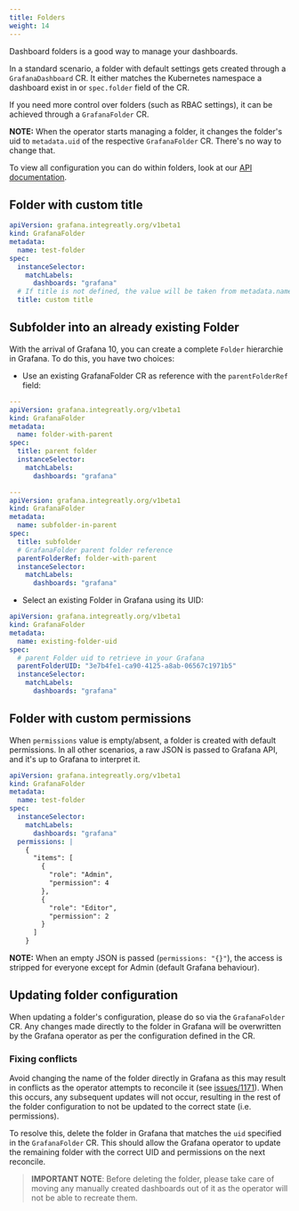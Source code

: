 ```yaml
---
title: Folders
weight: 14
---
```


Dashboard folders is a good way to manage your dashboards.

In a standard scenario, a folder with default settings gets created through a `GrafanaDashboard` CR. It either matches the Kubernetes namespace a dashboard exist in or `spec.folder` field of the CR.

If you need more control over folders (such as RBAC settings), it can be achieved through a `GrafanaFolder` CR.

**NOTE:** When the operator starts managing a folder, it changes the folder's uid to `metadata.uid` of the respective `GrafanaFolder` CR. There's no way to change that.

To view all configuration you can do within folders, look at our [API documentation](../api/#grafanafolderspec).

## Folder with custom title

```yaml
apiVersion: grafana.integreatly.org/v1beta1
kind: GrafanaFolder
metadata:
  name: test-folder
spec:
  instanceSelector:
    matchLabels:
      dashboards: "grafana"
  # If title is not defined, the value will be taken from metadata.name
  title: custom title
```

## Subfolder into an already existing Folder

With the arrival of Grafana 10, you can create a complete `Folder` hierarchie in Grafana. To do this, you have two choices:

* Use an existing GrafanaFolder CR as reference with the `parentFolderRef` field:

```yaml
---
apiVersion: grafana.integreatly.org/v1beta1
kind: GrafanaFolder
metadata:
  name: folder-with-parent
spec:
  title: parent folder
  instanceSelector:
    matchLabels:
      dashboards: "grafana"

---
apiVersion: grafana.integreatly.org/v1beta1
kind: GrafanaFolder
metadata:
  name: subfolder-in-parent
spec:
  title: subfolder
  # GrafanaFolder parent folder reference
  parentFolderRef: folder-with-parent
  instanceSelector:
    matchLabels:
      dashboards: "grafana"
```

* Select an existing Folder in Grafana using its UID:

```yaml
apiVersion: grafana.integreatly.org/v1beta1
kind: GrafanaFolder
metadata:
  name: existing-folder-uid
spec:
  # parent Folder uid to retrieve in your Grafana
  parentFolderUID: "3e7b4fe1-ca90-4125-a8ab-06567c1971b5"
  instanceSelector:
    matchLabels:
      dashboards: "grafana"
```


## Folder with custom permissions

When `permissions` value is empty/absent, a folder is created with default permissions. In all other scenarios, a raw JSON is passed to Grafana API, and it's up to Grafana to interpret it.

```yaml
apiVersion: grafana.integreatly.org/v1beta1
kind: GrafanaFolder
metadata:
  name: test-folder
spec:
  instanceSelector:
    matchLabels:
      dashboards: "grafana"
  permissions: |
    {
      "items": [
        {
          "role": "Admin",
          "permission": 4
        },
        {
          "role": "Editor",
          "permission": 2
        }
      ]
    }
```

**NOTE:** When an empty JSON is passed (`permissions: "{}"`), the access is stripped for everyone except for Admin (default Grafana behaviour).

## Updating folder configuration

When updating a folder's configuration, please do so via the `GrafanaFolder` CR. Any changes made directly to the folder in Grafana will be overwritten by the Grafana operator as per the configuration defined in the CR.

### Fixing conflicts
Avoid changing the name of the folder directly in Grafana as this may result in conflicts as the operator attempts to reconcile it (see [issues/1171](https://github.com/grafana/grafana-operator/issues/1171)). When this occurs, any subsequent updates will not occur, resulting in the rest of the folder configuration to not be updated to the correct state (i.e. permissions).

To resolve this, delete the folder in Grafana that matches the `uid` specified in the `GrafanaFolder` CR. This should allow the Grafana operator to update the remaining folder with the correct UID and permissions on the next reconcile.

> **IMPORTANT NOTE**: Before deleting the folder, please take care of moving any manually created dashboards out of it as the operator will not be able to recreate them.
